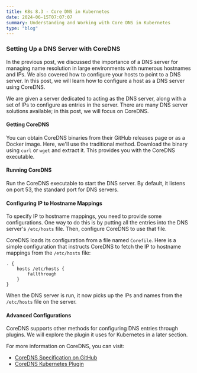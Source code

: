 ```yaml
---
title: K8s 8.3 - Core DNS in Kubernetes
date: 2024-06-15T07:07:07
summary: Understanding and Working with Core DNS in Kubernetes
type: "blog"
---
```

### Setting Up a DNS Server with CoreDNS

In the previous post, we discussed the importance of a DNS server for managing name resolution in large environments with numerous hostnames and IPs. We also covered how to configure your hosts to point to a DNS server. In this post, we will learn how to configure a host as a DNS server using CoreDNS.

We are given a server dedicated to acting as the DNS server, along with a set of IPs to configure as entries in the server. There are many DNS server solutions available; in this post, we will focus on CoreDNS.

#### Getting CoreDNS

You can obtain CoreDNS binaries from their GitHub releases page or as a Docker image. Here, we'll use the traditional method. Download the binary using `curl` or `wget` and extract it. This provides you with the CoreDNS executable.

#### Running CoreDNS

Run the CoreDNS executable to start the DNS server. By default, it listens on port 53, the standard port for DNS servers.

#### Configuring IP to Hostname Mappings

To specify IP to hostname mappings, you need to provide some configurations. One way to do this is by putting all the entries into the DNS server's `/etc/hosts` file. Then, configure CoreDNS to use that file.

CoreDNS loads its configuration from a file named `Corefile`. Here is a simple configuration that instructs CoreDNS to fetch the IP to hostname mappings from the `/etc/hosts` file:

```
. {
    hosts /etc/hosts {
        fallthrough
    }
}
```

When the DNS server is run, it now picks up the IPs and names from the `/etc/hosts` file on the server.

#### Advanced Configurations

CoreDNS supports other methods for configuring DNS entries through plugins. We will explore the plugin it uses for Kubernetes in a later section.

For more information on CoreDNS, you can visit:
- [CoreDNS Specification on GitHub](https://github.com/kubernetes/dns/blob/master/docs/specification.md)
- [CoreDNS Kubernetes Plugin](https://coredns.io/plugins/kubernetes/)
